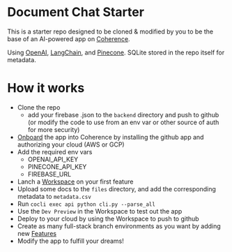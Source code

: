# Document Chat Starter

This is a starter repo designed to be cloned & modified by you to be the base of an AI-powered app on [Coherence](withcoherence.com).

Using [OpenAI](https://openai.com/), [LangChain](https://langchain.com/), and [Pinecone](https://www.pinecone.io/). SQLite stored in the repo itself for metadata.

# How it works

- Clone the repo
    - add your firebase .json to the `backend` directory and push to github (or modify the code to use from an env var or other source of auth for more security)
- [Onboard](app.withcoherence.com) the app into Coherence by installing the github app and authorizing your cloud (AWS or GCP)
- Add the required env vars
    - OPENAI_API_KEY
    - PINECONE_API_KEY
    - FIREBASE_URL
- Lanch a [Workspace](https://docs.withcoherence.com/docs/reference/workspace) on your first feature
- Upload some docs to the `files` directory, and add the corresponding metadata to `metadata.csv`
- Run `cocli exec api python cli.py --parse_all`
- Use the `Dev Preview` in the Workspace to test out the app
- Deploy to your cloud by using the Workspace to push to github
- Create as many full-stack branch environments as you want by adding new [Features](https://docs.withcoherence.com/docs/reference/feature)
- Modify the app to fulfill your dreams!